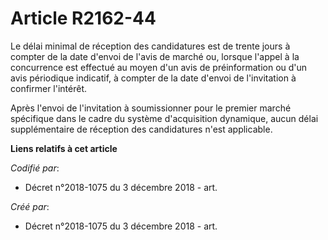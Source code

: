 # Article R2162-44

Le délai minimal de réception des candidatures est de trente jours à compter de la date d'envoi de l'avis de marché ou,
lorsque l'appel à la concurrence est effectué au moyen d'un avis de préinformation ou d'un avis périodique indicatif, à
compter de la date d'envoi de l'invitation à confirmer l'intérêt.

Après l'envoi de l'invitation à soumissionner pour le premier marché spécifique dans le cadre du système d'acquisition
dynamique, aucun délai supplémentaire de réception des candidatures n'est applicable.

**Liens relatifs à cet article**

_Codifié par_:

  - Décret n°2018-1075 du 3 décembre 2018 - art.

_Créé par_:

  - Décret n°2018-1075 du 3 décembre 2018 - art.

